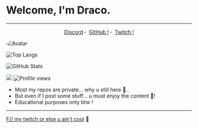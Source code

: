 # Welcome, I'm Draco.
------

<p align="center">
<a href="https://discord.com/users/">Discord</a>
    ╴
        <a href="https://github.com/fwdraco">GitHub !</a>
    ╴
        <a href="https://twitch.tv/fwdracos">Twitch !</a>
</p>

<img src="https://images-ext-2.discordapp.net/external/_cGMPIWiy_GjuhJvnNFyCiww306onW-FpcBer1nLW4Y/https/media.discordapp.net/attachments/791039111452426241/791267442101452800/B2E8ABC7-B9E8-4929-A3D5-1B0819ECE97D.gif?width=320&height=179" alt="Avatar" style="border-radius: 75%;">

![Top Langs](https://github-readme-stats.vercel.app/api/top-langs/?username=fwdraco&theme=dark&layout=compact)

![GitHub Stats](https://github-readme-stats.vercel.app/api?username=fwdraco&show_icons=true&theme=dark)

![](https://visitor-badge.glitch.me/badge?page_id=draco-lab.draco-lab) 
![Profile views](https://gpvc.arturio.dev/tezzy-lab?v=3)

- Most my repos are private... why u still here 🧐..
- But even if I post some stuff... u must enjoy the content 📸!
- Educational purposes only btw !

-----

<a href="https://www.twitch.tv/fwdracos">F// my twitch or else u ain't cool</a>
    🥤
